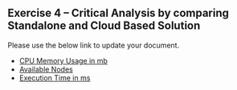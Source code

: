 ## Exercise 4 – Critical Analysis by comparing Standalone and Cloud Based Solution

Please use the below link to update your document.

- [CPU Memory Usage in mb](https://uniofleicester-my.sharepoint.com/:i:/g/personal/pm455_student_le_ac_uk/EXNJlwFUaxlGobtxSnQC4isBxuBuxPyScnrjSyYkqXuy4A?e=Bnpd4z)
- [Available Nodes](https://uniofleicester-my.sharepoint.com/:i:/g/personal/pm455_student_le_ac_uk/EWqRtr_TDLFGvkCQxJqmbu8B96XcW7DQqtYwd90j96DJkw?e=ur5EJi)
- [Execution Time in ms](https://uniofleicester-my.sharepoint.com/:i:/g/personal/pm455_student_le_ac_uk/ESF6WJXluwlCigCJniwcW7gBUNvSnMVxoBrPeinZZSO-Hw?e=cL40kZ)
